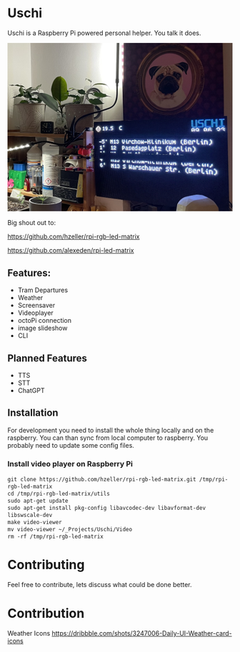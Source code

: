 # Uschi

Uschi is a Raspberry Pi powered personal helper. You talk it does.

![Uschi on Desk](https://github.com/falsanu/uschi/blob/main/docs/IMG_9515.jpg?raw=true)

Big shout out to:

https://github.com/hzeller/rpi-rgb-led-matrix

https://github.com/alexeden/rpi-led-matrix

## Features:

- Tram Departures
- Weather
- Screensaver
- Videoplayer
- octoPi connection
- image slideshow
- CLI

## Planned Features

- TTS
- STT
- ChatGPT

## Installation

For development you need to install the whole thing locally and on the raspberry. You can than sync from local computer to raspberry. You probably need to update some config files.

### Install video player on Raspberry Pi

```
git clone https://github.com/hzeller/rpi-rgb-led-matrix.git /tmp/rpi-rgb-led-matrix
cd /tmp/rpi-rgb-led-matrix/utils
sudo apt-get update
sudo apt-get install pkg-config libavcodec-dev libavformat-dev libswscale-dev
make video-viewer
mv video-viewer ~/_Projects/Uschi/Video
rm -rf /tmp/rpi-rgb-led-matrix
```

# Contributing

Feel free to contribute, lets discuss what could be done better.

# Contribution

Weather Icons
https://dribbble.com/shots/3247006-Daily-UI-Weather-card-icons
